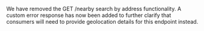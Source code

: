 We have removed the GET /nearby search by address functionality. A custom error response has now been added to further clarify that consumers will need to provide geolocation details for this endpoint instead.

